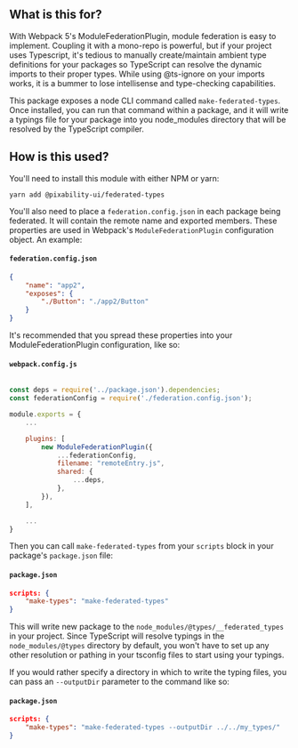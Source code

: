 ## What is this for?

With Webpack 5's ModuleFederationPlugin, module federation is easy to implement. Coupling it with a mono-repo is powerful, but if your project uses Typescript, it's tedious to manually create/maintain ambient type definitions for your packages so TypeScript can resolve the dynamic imports to their proper types. While using @ts-ignore on your imports works, it is a bummer to lose intellisense and type-checking capabilities.

This package exposes a node CLI command called `make-federated-types`. Once installed, you can run that command within a package, and it will write a typings file for your package into you node_modules directory that will be resolved by the TypeScript compiler.

## How is this used?

You'll need to install this module with either NPM or yarn:

```
yarn add @pixability-ui/federated-types
```

You'll also need to place a `federation.config.json` in each package being federated. It will contain the remote name and exported members. These properties are used in Webpack's `ModuleFederationPlugin` configuration object. An example:

#### `federation.config.json`

```json
{
    "name": "app2",
    "exposes": {
        "./Button": "./app2/Button"
    }
}
```

It's recommended that you spread these properties into your ModuleFederationPlugin configuration, like so:

#### `webpack.config.js`

```javascript

const deps = require('../package.json').dependencies;
const federationConfig = require('./federation.config.json');

module.exports = {
    ...

    plugins: [
        new ModuleFederationPlugin({
            ...federationConfig,
            filename: "remoteEntry.js",
            shared: {
                ...deps,
            },
        }),
    ],

    ...
}

```

Then you can call `make-federated-types` from your `scripts` block in your package's `package.json` file:

#### `package.json`

```json
scripts: {
    "make-types": "make-federated-types"
}
```

This will write new package to the `node_modules/@types/__federated_types` in your project. Since TypeScript will resolve typings in the `node_modules/@types` directory by default, you won't have to set up any other resolution or pathing in your tsconfig files to start using your typings.

If you would rather specify a directory in which to write the typing files, you can pass an `--outputDir` parameter to the command like so:

#### `package.json`

```json
scripts: {
    "make-types": "make-federated-types --outputDir ../../my_types/"
}
```
